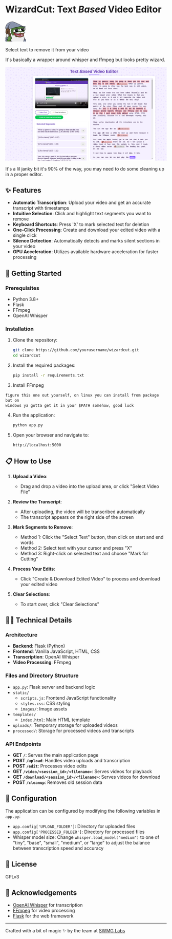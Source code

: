 # WizardCut: Text *Based* Video Editor

![WizardCut Logo](static/images/wizard.png)

Select text to remove it from your video

It's basically a wrapper around whisper and ffmpeg but looks pretty wizard.

![Alt text](wizard_cut_screenshot.png?raw=true "Title")

It's a lil janky bit it's 90% of the way, you may need to do some cleaning up in
a proper editor.

## ✨ Features

- **Automatic Transcription**: Upload your video and get an accurate transcript with timestamps
- **Intuitive Selection**: Click and highlight text segments you want to remove
- **Keyboard Shortcuts**: Press 'X' to mark selected text for deletion
- **One-Click Processing**: Create and download your edited video with a single click
- **Silence Detection**: Automatically detects and marks silent sections in your video
- **GPU Acceleration**: Utilizes available hardware acceleration for faster processing

## 🚀 Getting Started

### Prerequisites

- Python 3.8+
- Flask
- FFmpeg
- OpenAI Whisper

### Installation

1. Clone the repository:
   ```bash
   git clone https://github.com/yourusername/wizardcut.git
   cd wizardcut
   ```

2. Install the required packages:
   ```bash
   pip install -r requirements.txt
   ```

3. Install FFmpeg

```
figure this one out yourself, on linux you can install from package but on
windows ya gotta get it in your $PATH somehow, good luck
```

4. Run the application:
   ```bash
   python app.py
   ```

5. Open your browser and navigate to:
   ```
   http://localhost:5000
   ```

## 📋 How to Use

1. **Upload a Video**:
   - Drag and drop a video into the upload area, or click "Select Video File"

2. **Review the Transcript**:
   - After uploading, the video will be transcribed automatically
   - The transcript appears on the right side of the screen

3. **Mark Segments to Remove**:
   - Method 1: Click the "Select Text" button, then click on start and end words
   - Method 2: Select text with your cursor and press "X" 
   - Method 3: Right-click on selected text and choose "Mark for Cutting"

4. **Process Your Edits**:
   - Click "Create & Download Edited Video" to process and download your edited video

5. **Clear Selections**:
   - To start over, click "Clear Selections"

## 🧙‍♂️ Technical Details

### Architecture

- **Backend**: Flask (Python)
- **Frontend**: Vanilla JavaScript, HTML, CSS
- **Transcription**: OpenAI Whisper
- **Video Processing**: FFmpeg

### Files and Directory Structure

- `app.py`: Flask server and backend logic
- `static/`
  - `scripts.js`: Frontend JavaScript functionality
  - `styles.css`: CSS styling
  - `images/`: Image assets
- `templates/`
  - `index.html`: Main HTML template
- `uploads/`: Temporary storage for uploaded videos
- `processed/`: Storage for processed videos and transcripts

### API Endpoints

- **GET `/`**: Serves the main application page
- **POST `/upload`**: Handles video uploads and transcription
- **POST `/edit`**: Processes video edits
- **GET `/video/<session_id>/<filename>`**: Serves videos for playback
- **GET `/download/<session_id>/<filename>`**: Serves videos for download
- **POST `/cleanup`**: Removes old session data

## 🔧 Configuration

The application can be configured by modifying the following variables in `app.py`:

- `app.config['UPLOAD_FOLDER']`: Directory for uploaded files
- `app.config['PROCESSED_FOLDER']`: Directory for processed files
- Whisper model size: Change `whisper.load_model("medium")` to one of "tiny", "base", "small", "medium", or "large" to adjust the balance between transcription speed and accuracy

## 📝 License

GPLv3

## 🙏 Acknowledgements

- [OpenAI Whisper](https://github.com/openai/whisper) for transcription
- [FFmpeg](https://ffmpeg.org/) for video processing
- [Flask](https://flask.palletsprojects.com/) for the web framework

---

Crafted with a bit of magic ✨ by the team at [SWMG Labs](https://swmglabs.com)
